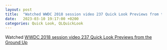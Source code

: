 ```yaml
---
layout: post
title:  "Watched WWDC 2018 session video 237 Quick Look Previews from the Ground Up"
date:   2023-03-10 19:17:00 +0200
categories: Quick Look, QLQuickLook
---
```

Watched [WWDC 2018 session video 237 Quick Look Previews from the Ground Up](https://developer.apple.com/videos/play/wwdc2018/237/)